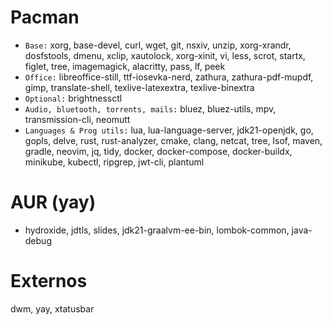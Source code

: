 # Pacman
- `Base:` xorg, base-devel, curl, wget, git, nsxiv, unzip, xorg-xrandr, dosfstools, dmenu, xclip, xautolock, xorg-xinit, vi, less, scrot, startx, figlet, tree, imagemagick, alacritty, pass, lf, peek
- `Office:` libreoffice-still, ttf-iosevka-nerd, zathura, zathura-pdf-mupdf, gimp, translate-shell, texlive-latexextra, texlive-binextra
- `Optional:` brightnessctl
- `Audio, bluetooth, torrents, mails:` bluez, bluez-utils, mpv, transmission-cli, neomutt
- `Languages & Prog utils:` lua, lua-language-server, jdk21-openjdk, go, gopls, delve, rust, rust-analyzer, cmake, clang, netcat, tree, lsof, maven, gradle, neovim, jq, tidy, docker, docker-compose, docker-buildx, minikube, kubectl, ripgrep, jwt-cli, plantuml

# AUR (yay)
- hydroxide, jdtls, slides, jdk21-graalvm-ee-bin, lombok-common, java-debug

# Externos
dwm, yay, xtatusbar

